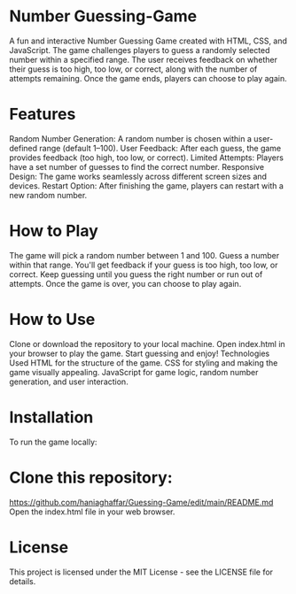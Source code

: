 # Number Guessing-Game
A fun and interactive Number Guessing Game created with HTML, CSS, and JavaScript. The game challenges players to guess a randomly selected number within a specified range. The user receives feedback on whether their guess is too high, too low, or correct, along with the number of attempts remaining. Once the game ends, players can choose to play again.

# Features
Random Number Generation: A random number is chosen within a user-defined range (default 1–100).
User Feedback: After each guess, the game provides feedback (too high, too low, or correct).
Limited Attempts: Players have a set number of guesses to find the correct number.
Responsive Design: The game works seamlessly across different screen sizes and devices.
Restart Option: After finishing the game, players can restart with a new random number.

# How to Play
The game will pick a random number between 1 and 100.
Guess a number within that range.
You'll get feedback if your guess is too high, too low, or correct.
Keep guessing until you guess the right number or run out of attempts.
Once the game is over, you can choose to play again.

# How to Use
Clone or download the repository to your local machine.
Open index.html in your browser to play the game.
Start guessing and enjoy!
Technologies Used
HTML for the structure of the game.
CSS for styling and making the game visually appealing.
JavaScript for game logic, random number generation, and user interaction.

# Installation
To run the game locally:

# Clone this repository:
https://github.com/haniaghaffar/Guessing-Game/edit/main/README.md
Open the index.html file in your web browser.

# License
This project is licensed under the MIT License - see the LICENSE file for details.


